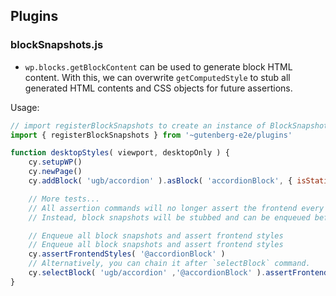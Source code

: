 ## Plugins

### blockSnapshots.js

-   `wp.blocks.getBlockContent` can be used to generate block HTML content. With this, we can overwrite `getComputedStyle` to stub all generated HTML contents and CSS objects for future assertions.

Usage:

```jsx
// import registerBlockSnapshots to create an instance of BlockSnapshots
import { registerBlockSnapshots } from '~gutenberg-e2e/plugins'

function desktopStyles( viewport, desktopOnly ) {
	cy.setupWP()
	cy.newPage()
	cy.addBlock( 'ugb/accordion' ).asBlock( 'accordionBlock', { isStatic: true } )

	// More tests...
	// All assertion commands will no longer assert the frontend every call.
	// Instead, block snapshots will be stubbed and can be enqueued before the end of the test

	// Enqueue all block snapshots and assert frontend styles
 	// Enqueue all block snapshots and assert frontend styles
 	cy.assertFrontendStyles( '@accordionBlock' )
	// Alternatively, you can chain it after `selectBlock` command.
 	cy.selectBlock( 'ugb/accordion' ,'@accordionBlock' ).assertFrontendStyles()
}
```
